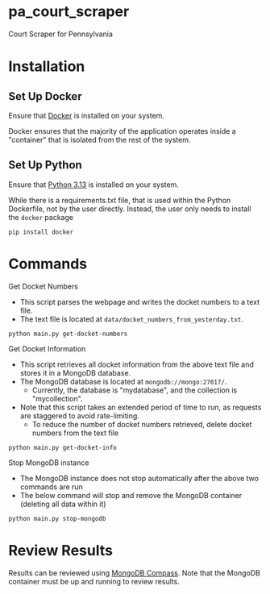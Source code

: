 # pa_court_scraper
Court Scraper for Pennsylvania

# Installation

## Set Up Docker
Ensure that [Docker](https://docs.docker.com/get-started/get-docker/) is installed on your system. 

Docker ensures that the majority of the application operates inside a "container" that is isolated from the rest of the system.

## Set Up Python
Ensure that [Python 3.13](https://www.python.org/downloads/release/python-3132/) is installed on your system. 

While there is a requirements.txt file, that is used within the Python Dockerfile, not by the user directly.
Instead, the user only needs to install the `docker` package
```shell
pip install docker
```

# Commands
Get Docket Numbers
- This script parses the webpage and writes the docket numbers to a text file.
- The text file is located at `data/docket_numbers_from_yesterday.txt`.
```shell
python main.py get-docket-numbers
```

Get Docket Information
- This script retrieves all docket information from the above text file and stores it in a MongoDB database.
- The MongoDB database is located at `mongodb://mongo:27017/`.
  - Currently, the database is "mydatabase", and the collection is "mycollection". 
- Note that this script takes an extended period of time to run, as requests are staggered to avoid rate-limiting.
  - To reduce the number of docket numbers retrieved, delete docket numbers from the text file
```shell
python main.py get-docket-info
```

Stop MongoDB instance
- The MongoDB instance does not stop automatically after the above two commands are run
- The below command will stop and remove the MongoDB container (deleting all data within it)
```shell
python main.py stop-mongodb
```


# Review Results 

Results can be reviewed using [MongoDB Compass](https://www.mongodb.com/try/download/compass). 
Note that the MongoDB container must be up and running to review results.